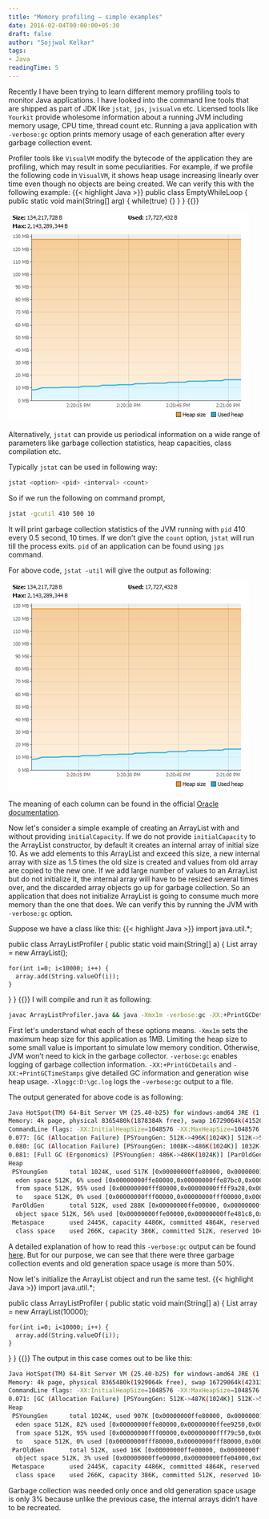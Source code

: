 ```yaml
---
title: "Memory profiling – simple examples"
date: 2016-02-04T00:00:00+05:30
draft: false
author: "Sojjwal Kelkar"
tags:
- Java
readingTime: 5
---
```


Recently I have been trying to learn different memory profiling tools to monitor Java applications. I have looked into the command line tools that are shipped as part of JDK like `jstat`, `jps`, `jvisualvm` etc. Licensed tools like `Yourkit` provide wholesome information about a running JVM including memory usage, CPU time, thread count etc. Running a java application with `-verbose:gc` option prints memory usage of each generation after every garbage collection event.

Profiler tools like `VisualVM` modify the bytecode of the application they are profiling, which may result in some peculiarities. For example, if we profile the following code in `VisualVM`, it shows heap usage increasing linearly over time even though no objects are being created. We can verify this with the following example:
{{< highlight Java  >}}
public class EmptyWhileLoop {
  public static void main(String[] arg) {
    while(true) {}
  }
}
{{</highlight>}}

![VisualVM output](https://github.com/sskelkar/blog-posts/raw/master/images/memory-profiling-1.png)

Alternatively, `jstat` can provide us periodical information on a wide range of parameters like garbage collection statistics, heap capacities, class compilation etc.

Typically `jstat` can be used in following way:
```sh
jstat <option> <pid> <interval> <count>
```
So if we run the following on command prompt,
```sh
jstat -gcutil 410 500 10
```
It will print garbage collection statistics of the JVM running with `pid` 410 every 0.5 second, 10 times. If we don’t give the `count` option, `jstat` will run till the process exits. `pid` of an application can be found using `jps` command.

For above code, `jstat -util` will give the output as following:

![jstat output](https://github.com/sskelkar/blog-posts/raw/master/images/memory-profiling-1.png)

The meaning of each column can be found in the official [Oracle documentation](https://docs.oracle.com/javase/8/docs/technotes/tools/unix/jstat.html).

Now let's consider a simple example of creating an ArrayList with and without providing `initialCapacity`. If we do not provide `initialCapacity` to the ArrayList constructor, by default it creates an internal array of initial size 10. As we add elements to this ArrayList and exceed this size, a new internal array with size as 1.5 times the old size is created and values from old array are copied to the new one. If we add large number of values to an ArrayList but do not initialize it, the internal array will have to be resized several times over, and the discarded array objects go up for garbage collection. So an application that does not initialize ArrayList is going to consume much more memory than the one that does. We can verify this by running the JVM with `-verbose:gc` option.

Suppose we have a class like this:
{{< highlight Java  >}}
import java.util.*;

public class ArrayListProfiler {
  public static void main(String[] a) {
    List<String> array = new ArrayList<String>();
    
    for(int i=0; i<10000; i++) {
      array.add(String.valueOf(i));
    }
  }
}
{{</highlight>}}
I will compile and run it as following:
```cmd
javac ArrayListProfiler.java && java -Xmx1m -verbose:gc -XX:+PrintGCDetails -XX:+PrintGCTimeStamps -Xloggc:D:\gc.log ArrayListProfiler
```
First let's understand what each of these options means. `-Xmx1m` sets the maximum heap size for this application as 1MB. Limiting the heap size to some small value is important to simulate low memory condition. Otherwise, JVM won’t need to kick in the garbage collector. `-verbose:gc` enables logging of garbage collection information. `-XX:+PrintGCDetails` and `-XX:+PrintGCTimeStamps` give detailed GC information and generation wise heap usage. `-Xloggc:D:\gc.log` logs the `-verbose:gc` output to a file.

The output generated for above code is as following:
```sh
Java HotSpot(TM) 64-Bit Server VM (25.40-b25) for windows-amd64 JRE (1.8.0_40-b26), built on Mar  7 2015 13:51:59 by "java_re" with MS VC++ 10.0 (VS2010)
Memory: 4k page, physical 8365480k(1878384k free), swap 16729064k(4152084k free)
CommandLine flags: -XX:InitialHeapSize=1048576 -XX:MaxHeapSize=1048576 -XX:+PrintGC -XX:+PrintGCDetails -XX:+PrintGCTimeStamps -XX:+UseCompressedClassPointers -XX:+UseCompressedOops -XX:-UseLargePagesIndividualAllocation -XX:+UseParallelGC 
0.077: [GC (Allocation Failure) [PSYoungGen: 512K->496K(1024K)] 512K->520K(1536K), 0.0007685 secs] [Times: user=0.00 sys=0.00, real=0.00 secs] 
0.080: [GC (Allocation Failure) [PSYoungGen: 1008K->486K(1024K)] 1032K->806K(1536K), 0.0009741 secs] [Times: user=0.00 sys=0.00, real=0.00 secs] 
0.081: [Full GC (Ergonomics) [PSYoungGen: 486K->486K(1024K)] [ParOldGen: 320K->288K(512K)] 806K->774K(1536K), [Metaspace: 2439K->2439K(1056768K)], 0.0064944 secs] [Times: user=0.00 sys=0.00, real=0.01 secs] 
Heap
 PSYoungGen      total 1024K, used 517K [0x00000000ffe80000, 0x0000000100000000, 0x0000000100000000)
  eden space 512K, 6% used [0x00000000ffe80000,0x00000000ffe87bc0,0x00000000fff00000)
  from space 512K, 95% used [0x00000000fff80000,0x00000000ffff9a28,0x0000000100000000)
  to   space 512K, 0% used [0x00000000fff00000,0x00000000fff00000,0x00000000fff80000)
 ParOldGen       total 512K, used 288K [0x00000000ffe00000, 0x00000000ffe80000, 0x00000000ffe80000)
  object space 512K, 56% used [0x00000000ffe00000,0x00000000ffe481c8,0x00000000ffe80000)
 Metaspace       used 2445K, capacity 4486K, committed 4864K, reserved 1056768K
  class space    used 266K, capacity 386K, committed 512K, reserved 1048576K
```
A detailed explanation of how to read this `-verbose:gc` output can be found [here](https://stackoverflow.com/questions/16794783/how-to-read-a-verbosegc-output/16797404#16797404). But for our purpose, we can see that there were three garbage collection events and old generation space usage is more than 50%.

Now let's initialize the ArrayList object and run the same test.
{{< highlight Java  >}}
import java.util.*;

public class ArrayListProfiler {
  public static void main(String[] a) {
    List<String> array = new ArrayList<String>(10000);

    for(int i=0; i<10000; i++) {
      array.add(String.valueOf(i));
    }
  }
}
{{</highlight>}}
The output in this case comes out to be like this:
```sh
Java HotSpot(TM) 64-Bit Server VM (25.40-b25) for windows-amd64 JRE (1.8.0_40-b26), built on Mar  7 2015 13:51:59 by "java_re" with MS VC++ 10.0 (VS2010)
Memory: 4k page, physical 8365480k(1929064k free), swap 16729064k(4231388k free)
CommandLine flags: -XX:InitialHeapSize=1048576 -XX:MaxHeapSize=1048576 -XX:+PrintGC -XX:+PrintGCDetails -XX:+PrintGCTimeStamps -XX:+UseCompressedClassPointers -XX:+UseCompressedOops -XX:-UseLargePagesIndividualAllocation -XX:+UseParallelGC 
0.071: [GC (Allocation Failure) [PSYoungGen: 512K->487K(1024K)] 512K->503K(1536K), 0.0008072 secs] [Times: user=0.00 sys=0.00, real=0.00 secs] 
Heap
 PSYoungGen      total 1024K, used 907K [0x00000000ffe80000, 0x0000000100000000, 0x0000000100000000)
  eden space 512K, 82% used [0x00000000ffe80000,0x00000000ffee9250,0x00000000fff00000)
  from space 512K, 95% used [0x00000000fff00000,0x00000000fff79c50,0x00000000fff80000)
  to   space 512K, 0% used [0x00000000fff80000,0x00000000fff80000,0x0000000100000000)
 ParOldGen       total 512K, used 16K [0x00000000ffe00000, 0x00000000ffe80000, 0x00000000ffe80000)
  object space 512K, 3% used [0x00000000ffe00000,0x00000000ffe04000,0x00000000ffe80000)
 Metaspace       used 2445K, capacity 4486K, committed 4864K, reserved 1056768K
  class space    used 266K, capacity 386K, committed 512K, reserved 1048576K
```
Garbage collection was needed only once and old generation space usage is only 3% because unlike the previous case, the internal arrays didn’t have to be recreated.

